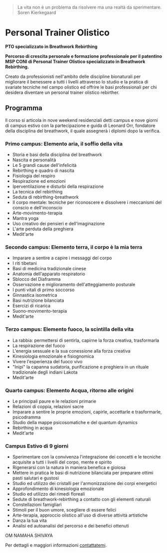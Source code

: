 <blockquote>
La vita non è un problema da risolvere ma una realtà da sperimentare.
<footer>
Soren Kierkegaard
</footer>
</blockquote>

# Personal Trainer Olistico

**PTO specializzato in Breathwork Rebirthing**

**Percorso di crescita personale e formazione professionale per il patentino MSP CONI di Personal Trainer Olistico specializzato in Breathwork Rebirthing.**

Creato da professionisti nell'ambito delle discipline bionaturali per migliorare il benessere a tutti i livelli attraverso lo studio e la pratica di svariate tecniche nel campo olistico ed offrire le basi professionali per chi desidera diventare un personal trainer olistico rebirther.

## Programma

Il corso si articola in nove weekend residenziali detti campus e nove giorni di campus estivo con la partecipazione e guida di Leonard Orr, fondatore della disciplina del breathwork, il quale assegnerà i diplomi dopo la verifica.

### Primo campus: Elemento aria, il soffio della vita

- Storia e basi della disciplina del breathwork
- Nascita e personalità
- Le 5 grandi cause dell'infelicità
- Rebirthing e quadro di nascita
- Fisiologia del respiro
- Respirazione ed emozioni
- Iperventilazione e disturbi della respirazione
- La tecnica del rebirthing
- Seduta di rebirthing-breathwork
- Il corpo mentale: tecniche per riconoscere e dissolvere i meccanismi del conscio e dell'inconscio
- Arte-movimento-terapia
- Mantra yoga
- Uso creativo dei pensieri e dell'imaginazione
- L'arte perduta della preghiera
- Medit'arte

### Secondo campus: Elemento terra, il corpo è la mia terra

- Imparare a sentire a capire i messaggi del corpo
- I riti tibetani
- Basi di medicina tradizionale cinese
- Anatomia dell'apparato respiratorio
- Sblocco del Diaframma
- Osservazione e miglioramento dell'atteggiamento posturale
- I punti vitali di primo soccorso
- Ginnastica isometrica
- Basi nutrizione bilanciata
- Esercizi di ricarica
- Suono-movimento-terapia
- Medit'arte

### Terzo campus: Elemento fuoco, la scintilla della vita

- La rabbia: permettersi di sentirla, capirne la forza creativa, trasformarla
- La respirazione del fuoco
- L'energia sessuale e la sua conessione alla forza creativa
- Kinesiologia emozionale e fisiognomica
- Vivere l'esperienza del fuoco vivo
- "Inipi" la capanna sudatoria, purificazione e preghiera in un rituale tradizionale degli indiani Lakota
- Medit'arte

### Quarto campus: Elemento Acqua, ritorno alle origini

- Le principali paure e le relazioni primarie
- Relazioni di coppia, relazioni sacre
- Imparare a sentire le proprie emozioni, capirle, accettarle e trasformarle, psicodramma
- Studio della mappe psicosomatiche e del quantum dynamics
- Rebirthing in acqua
- Medit'arte

### Campus Estivo di 9 giorni

- Sperimentare con la convivenza l'integrazione dei concetti e le tecniche acquisite a tutti i livelli del corpo, mente e spirito
- Rigenerarsi con la natura in maniera benefica e gioiosa
- Mettere in pratica le basi di nutrizione bilanciata per preparare ottimi pasti salutari e gustosi
- Studio ed utilizzo dei cristalli per l'armonizzazione dei corpi energetici
- Approfondimento di kinesiologia emozionale
- Studio ed utilizzo dei rimedi floreali
- Sedute di breathwork-rebirthing a contatto con gli elementi naturali
- Constellazioni famigliari
- Stimoli per il buon umore, scegliere di essere felici
- Arte-terapia, approccio olistico all'uso di diverse attività artistiche
- Danza la tua vita
- Analisi ed autoanalisi del percorso e dei benefici ottenuti

OM NAMAHA SHIVAYA

Per dettagli e maggiori informazioni [contattatemi](/contatto).

